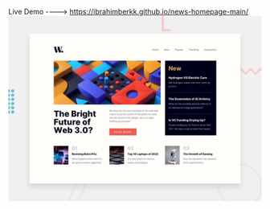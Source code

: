 Live Demo ---->      https://ibrahimberkk.github.io/news-homepage-main/
![Design preview for the News homepage coding challenge](./design/desktop-preview.jpg)
